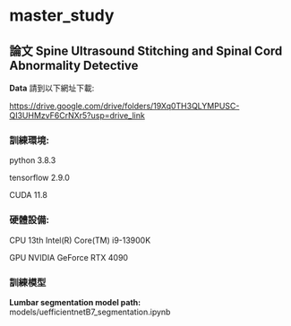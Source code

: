 # master_study
## 論文 Spine Ultrasound Stitching and Spinal Cord Abnormality Detective


**Data** 請到以下網址下載:

https://drive.google.com/drive/folders/19Xq0TH3QLYMPUSC-QI3UHMzvF6CrNXr5?usp=drive_link

### 訓練環境:
python 3.8.3

tensorflow 2.9.0

CUDA 11.8

### 硬體設備:

CPU 13th Intel(R) Core(TM) i9-13900K

GPU NVIDIA GeForce RTX 4090



### 訓練模型

**Lumbar segmentation model path:**  models/uefficientnetB7_segmentation.ipynb

